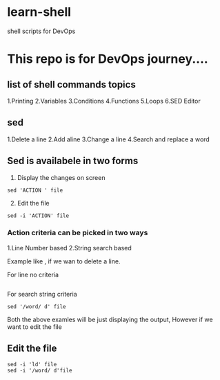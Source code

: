 # learn-shell
shell scripts for DevOps
# This repo is for DevOps journey.... 

## list of shell commands topics

1.Printing 
2.Variables
3.Conditions
4.Functions
5.Loops
6.SED Editor

## sed 
1.Delete a line
2.Add aline
3.Change a line
4.Search and replace a word


## Sed is availabele in two forms
1. Display the  changes on screen
```
sed 'ACTION ' file
```
2. Edit the file
```
sed -i 'ACTION' file

```
### Action criteria can be picked in two ways
1.Line Number based
2.String search based

Example like , if we wan to delete a line.

For line no criteria

```sed 'l d' file
```
<!-- l- line number, d-delete -->

For search string criteria

```
sed '/word/ d' file 

```

<!-- word-, and delete -->

Both the above examles will be just displaying the output, However if we want to edit the file

## Edit the file

```
sed -i 'ld' file
sed -i '/word/ d'file

```

